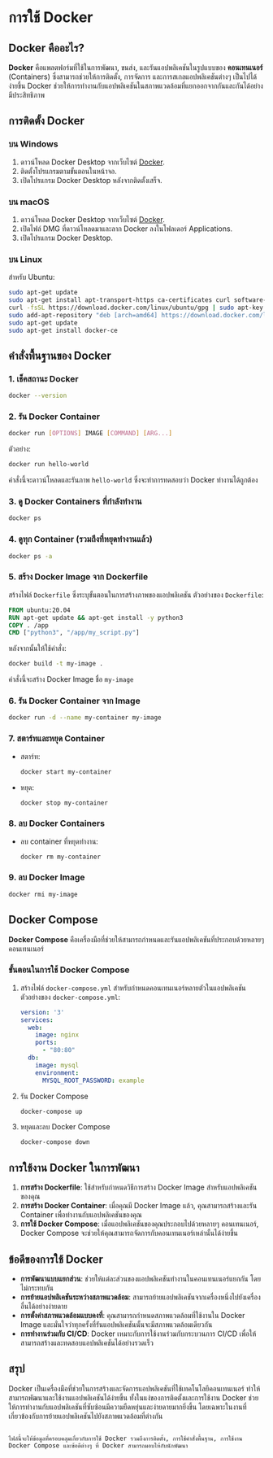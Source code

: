 # การใช้ Docker

## Docker คืออะไร?
**Docker** คือแพลตฟอร์มที่ใช้ในการพัฒนา, ขนส่ง, และรันแอปพลิเคชันในรูปแบบของ **คอนเทนเนอร์** (Containers) ซึ่งสามารถช่วยให้การติดตั้ง, การจัดการ และการสเกลแอปพลิเคชันต่างๆ เป็นไปได้ง่ายขึ้น Docker ช่วยให้การทำงานกับแอปพลิเคชันในสภาพแวดล้อมที่แยกออกจากกันและกันได้อย่างมีประสิทธิภาพ

## การติดตั้ง Docker

### บน Windows
1. ดาวน์โหลด Docker Desktop จากเว็บไซต์ [Docker](https://www.docker.com/products/docker-desktop).
2. ติดตั้งโปรแกรมตามขั้นตอนในหน้าจอ.
3. เปิดโปรแกรม Docker Desktop หลังจากติดตั้งเสร็จ.

### บน macOS
1. ดาวน์โหลด Docker Desktop จากเว็บไซต์ [Docker](https://www.docker.com/products/docker-desktop).
2. เปิดไฟล์ DMG ที่ดาวน์โหลดมาและลาก Docker ลงในโฟลเดอร์ Applications.
3. เปิดโปรแกรม Docker Desktop.

### บน Linux
สำหรับ Ubuntu:
```bash
sudo apt-get update
sudo apt-get install apt-transport-https ca-certificates curl software-properties-common
curl -fsSL https://download.docker.com/linux/ubuntu/gpg | sudo apt-key add -
sudo add-apt-repository "deb [arch=amd64] https://download.docker.com/linux/ubuntu $(lsb_release -cs) stable"
sudo apt-get update
sudo apt-get install docker-ce
```

## คำสั่งพื้นฐานของ Docker

### 1. เช็คสถานะ Docker
```bash
docker --version
```

### 2. รัน Docker Container
```bash
docker run [OPTIONS] IMAGE [COMMAND] [ARG...]
```
ตัวอย่าง:
```bash
docker run hello-world
```
คำสั่งนี้จะดาวน์โหลดและรันภาพ `hello-world` ซึ่งจะทำการทดสอบว่า Docker ทำงานได้ถูกต้อง

### 3. ดู Docker Containers ที่กำลังทำงาน
```bash
docker ps
```

### 4. ดูทุก Container (รวมถึงที่หยุดทำงานแล้ว)
```bash
docker ps -a
```

### 5. สร้าง Docker Image จาก Dockerfile
สร้างไฟล์ `Dockerfile` ซึ่งระบุขั้นตอนในการสร้างภาพของแอปพลิเคชัน ตัวอย่างของ `Dockerfile`:
```Dockerfile
FROM ubuntu:20.04
RUN apt-get update && apt-get install -y python3
COPY . /app
CMD ["python3", "/app/my_script.py"]
```
หลังจากนั้นให้ใช้คำสั่ง:
```bash
docker build -t my-image .
```
คำสั่งนี้จะสร้าง Docker Image ชื่อ `my-image`

### 6. รัน Docker Container จาก Image
```bash
docker run -d --name my-container my-image
```

### 7. สตาร์ทและหยุด Container
- สตาร์ท:
  ```bash
  docker start my-container
  ```
- หยุด:
  ```bash
  docker stop my-container
  ```

### 8. ลบ Docker Containers
- ลบ container ที่หยุดทำงาน:
  ```bash
  docker rm my-container
  ```

### 9. ลบ Docker Image
```bash
docker rmi my-image
```

## Docker Compose

**Docker Compose** คือเครื่องมือที่ช่วยให้สามารถกำหนดและรันแอปพลิเคชันที่ประกอบด้วยหลายๆ คอนเทนเนอร์

### ขั้นตอนในการใช้ Docker Compose

1. สร้างไฟล์ `docker-compose.yml` สำหรับกำหนดคอนเทนเนอร์หลายตัวในแอปพลิเคชัน
   ตัวอย่างของ `docker-compose.yml`:
   ```yaml
   version: '3'
   services:
     web:
       image: nginx
       ports:
         - "80:80"
     db:
       image: mysql
       environment:
         MYSQL_ROOT_PASSWORD: example
   ```

2. รัน Docker Compose
   ```bash
   docker-compose up
   ```

3. หยุดและลบ Docker Compose
   ```bash
   docker-compose down
   ```

## การใช้งาน Docker ในการพัฒนา

1. **การสร้าง Dockerfile**: ใช้สำหรับกำหนดวิธีการสร้าง Docker Image สำหรับแอปพลิเคชันของคุณ
2. **การสร้าง Docker Container**: เมื่อคุณมี Docker Image แล้ว, คุณสามารถสร้างและรัน Container เพื่อทำงานกับแอปพลิเคชันของคุณ
3. **การใช้ Docker Compose**: เมื่อแอปพลิเคชันของคุณประกอบไปด้วยหลายๆ คอนเทนเนอร์, Docker Compose จะช่วยให้คุณสามารถจัดการกับคอนเทนเนอร์เหล่านั้นได้ง่ายขึ้น

## ข้อดีของการใช้ Docker
- **การพัฒนาแบบแยกส่วน**: ช่วยให้แต่ละส่วนของแอปพลิเคชันทำงานในคอนเทนเนอร์แยกกัน โดยไม่กระทบกัน
- **การย้ายแอปพลิเคชันระหว่างสภาพแวดล้อม**: สามารถย้ายแอปพลิเคชันจากเครื่องหนึ่งไปยังเครื่องอื่นได้อย่างง่ายดาย
- **การตั้งค่าสภาพแวดล้อมแบบคงที่**: คุณสามารถกำหนดสภาพแวดล้อมที่ใช้งานใน Docker Image และมั่นใจว่าทุกครั้งที่รันแอปพลิเคชันนั้นจะมีสภาพแวดล้อมเดียวกัน
- **การทำงานร่วมกับ CI/CD**: Docker เหมาะกับการใช้งานร่วมกับกระบวนการ CI/CD เพื่อให้สามารถสร้างและทดสอบแอปพลิเคชันได้อย่างรวดเร็ว

## สรุป

Docker เป็นเครื่องมือที่ช่วยในการสร้างและจัดการแอปพลิเคชันที่ใช้เทคโนโลยีคอนเทนเนอร์ ทำให้สามารถพัฒนาและใช้งานแอปพลิเคชันได้ง่ายขึ้น ทั้งในแง่ของการติดตั้งและการใช้งาน Docker ช่วยให้การทำงานกับแอปพลิเคชันที่ซับซ้อนมีความยืดหยุ่นและง่ายดายมากยิ่งขึ้น โดยเฉพาะในงานที่เกี่ยวข้องกับการย้ายแอปพลิเคชันไปยังสภาพแวดล้อมที่ต่างกัน
```

ไฟล์นี้จะให้ข้อมูลที่ครอบคลุมเกี่ยวกับการใช้ Docker รวมถึงการติดตั้ง, การใช้คำสั่งพื้นฐาน, การใช้งาน Docker Compose และข้อดีต่างๆ ที่ Docker สามารถมอบให้กับนักพัฒนา